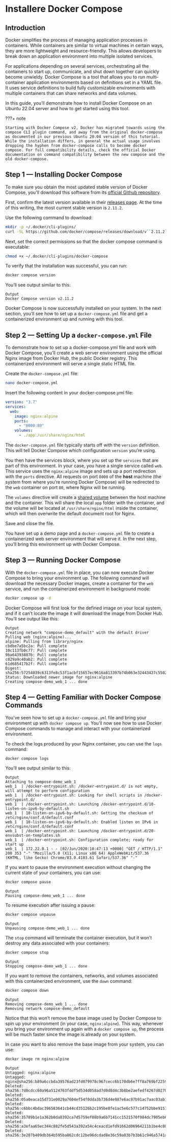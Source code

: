 # Installere Docker Compose

## Introduction

Docker simplifies the process of managing application processes in containers. While containers are similar to virtual machines in certain ways, they are more lightweight and resource-friendly. This allows developers to break down an application environment into multiple isolated services.

For applications depending on several services, orchestrating all the containers to start up, communicate, and shut down together can quickly become unwieldy. Docker Compose is a tool that allows you to run multi-container application environments based on definitions set in a YAML file. It uses service definitions to build fully customizable environments with multiple containers that can share networks and data volumes.

In this guide, you’ll demonstrate how to install Docker Compose on an Ubuntu 22.04 server and how to get started using this tool.

???+ note

    Starting with Docker Compose v2, Docker has migrated towards using the compose CLI plugin command, and away from the original docker-compose as documented in our previous Ubuntu 20.04 version of this tutorial. While the installation differs, in general the actual usage involves dropping the hyphen from docker-compose calls to become docker compose. For full compatibility details, check the official Docker documentation on command compatibility between the new compose and the old docker-compose.

## Step 1 — Installing Docker Compose

To make sure you obtain the most updated stable version of Docker Compose, you’ll download this software from its [official Github repository](https://github.com/docker/compose).

First, confirm the latest version available in their [releases page](https://github.com/docker/compose/releases). At the time of this writing, the most current stable version is `2.11.2`.

Use the following command to download:

```bash
mkdir -p ~/.docker/cli-plugins/
curl -SL https://github.com/docker/compose/releases/download/v``2.11.2``/docker-compose-linux-x86_64 -o ~/.docker/cli-plugins/docker-compose
```

Next, set the correct permissions so that the docker compose command is executable:

```bash
chmod +x ~/.docker/cli-plugins/docker-compose
```

To verify that the installation was successful, you can run:

```bash
docker compose version
```

You’ll see output similar to this:

```
Output
Docker Compose version v2.11.2
```

Docker Compose is now successfully installed on your system. In the next section, you’ll see how to set up a `docker-compose.yml` file and get a containerized environment up and running with this tool.

## Step 2 — Setting Up a `docker-compose.yml` File

To demonstrate how to set up a docker-compose.yml file and work with Docker Compose, you’ll create a web server environment using the official Nginx image from Docker Hub, the public Docker registry. This containerized environment will serve a single static HTML file.

Create the `docker-compose.yml` file:

```bash
nano docker-compose.yml
```

Insert the following content in your docker-compose.yml file:

```yaml
version: "3.7"
services:
  web:
    image: nginx:alpine
    ports:
      - "8000:80"
    volumes:
      - ./app:/usr/share/nginx/html
```

The `docker-compose.yml` file typically starts off with the `version` definition. This will tell Docker Compose which configuration `version` you’re using.

You then have the services block, where you set up the `services` that are part of this environment. In your case, you have a single service called `web`. This service uses the `nginx:alpine` image and sets up a port redirection with the `ports` directive. All requests on port `8000` of the **host** machine (the system from where you’re running Docker Compose) will be redirected to the `web` container on port `80`, where Nginx will be running.

The `volumes` directive will create a [shared volume](https://docs.docker.com/compose/compose-file/#volumes) between the host machine and the container. This will share the local `app` folder with the container, and the volume will be located at `/usr/share/nginx/html` inside the container, which will then overwrite the default document root for Nginx.

Save and close the file.

You have set up a demo page and a `docker-compose.yml` file to create a containerized web server environment that will serve it. In the next step, you’ll bring this environment up with Docker Compose.

## Step 3 — Running Docker Compose

With the `docker-compose.yml` file in place, you can now execute Docker Compose to bring your environment up. The following command will download the necessary Docker images, create a container for the `web` service, and run the containerized environment in background mode:

```bash
docker compose up -d
```

Docker Compose will first look for the defined image on your local system, and if it can’t locate the image it will download the image from Docker Hub. You’ll see output like this:

```
Output
Creating network "compose-demo_default" with the default driver
Pulling web (nginx:alpine)...
alpine: Pulling from library/nginx
cbdbe7a5bc2a: Pull complete
10c113fb0c77: Pull complete
9ba64393807b: Pull complete
c829a9c40ab2: Pull complete
61d685417b2f: Pull complete
Digest: sha256:57254039c6313fe8c53f1acbf15657ec9616a813397b74b063e32443427c5502
Status: Downloaded newer image for nginx:alpine
Creating compose-demo_web_1 ... done
```

## Step 4 — Getting Familiar with Docker Compose Commands

You’ve seen how to set up a `docker-compose.yml` file and bring your environment up with `docker compose up`. You’ll now see how to use Docker Compose commands to manage and interact with your containerized environment.

To check the logs produced by your Nginx container, you can use the `logs` command:

```bash
docker compose logs
```

You’ll see output similar to this:

```
Output
Attaching to compose-demo_web_1
web_1  | /docker-entrypoint.sh: /docker-entrypoint.d/ is not empty, will attempt to perform configuration
web_1  | /docker-entrypoint.sh: Looking for shell scripts in /docker-entrypoint.d/
web_1  | /docker-entrypoint.sh: Launching /docker-entrypoint.d/10-listen-on-ipv6-by-default.sh
web_1  | 10-listen-on-ipv6-by-default.sh: Getting the checksum of /etc/nginx/conf.d/default.conf
web_1  | 10-listen-on-ipv6-by-default.sh: Enabled listen on IPv6 in /etc/nginx/conf.d/default.conf
web_1  | /docker-entrypoint.sh: Launching /docker-entrypoint.d/20-envsubst-on-templates.sh
web_1  | /docker-entrypoint.sh: Configuration complete; ready for start up
web_1  | 172.22.0.1 - - [02/Jun/2020:10:47:13 +0000] "GET / HTTP/1.1" 200 353 "-" "Mozilla/5.0 (X11; Linux x86_64) AppleWebKit/537.36 (KHTML, like Gecko) Chrome/83.0.4103.61 Safari/537.36" "-"
```

If you want to pause the environment execution without changing the current state of your containers, you can use:

```bash
docker compose pause
```

```
Output
Pausing compose-demo_web_1 ... done
```

To resume execution after issuing a pause:

```bash
docker compose unpause
```

```
Output
Unpausing compose-demo_web_1 ... done
```

The `stop` command will terminate the container execution, but it won’t destroy any data associated with your containers:

```bash
docker compose stop
```

```
Output
Stopping compose-demo_web_1 ... done
```

If you want to remove the containers, networks, and volumes associated with this containerized environment, use the `down` command:

```bash
docker compose down
```

```
Output
Removing compose-demo_web_1 ... done
Removing network compose-demo_default
```

Notice that this won’t remove the base image used by Docker Compose to spin up your environment (in your case, `nginx:alpine`). This way, whenever you bring your environment up again with a `docker compose up`, the process will be much faster since the image is already on your system.

In case you want to also remove the base image from your system, you can use:

```bash
docker image rm nginx:alpine
```

```
Output
Untagged: nginx:alpine
Untagged: nginx@sha256:b89a6ccbda39576ad23fd079978c967cecc6b170db6e7ff8a769bf2259a71912
Deleted: sha256:7d0cdcc60a96a5124763fddf5d534d058ad7d0d8d4c3b8be2aefedf4267d0270
Deleted: sha256:05a0eaca15d731e0029a7604ef54f0dda3b736d4e987e6ac87b91ac7aac03ab1
Deleted: sha256:c6bbc4bdac396583641cb44cd35126b2c195be8fe1ac5e6c577c14752bbe9157
Deleted: sha256:35789b1e1a362b0da8392ca7d5759ef08b9a6b7141cc1521570f984dc7905eb6
Deleted: sha256:a3efaa65ec344c882fe5d543a392a54c4ceacd1efd91662d06964211b1be4c08
Deleted: sha256:3e207b409db364b595ba862cdc12be96dcdad8e36c59a03b7b3b61c946a5741a
```
